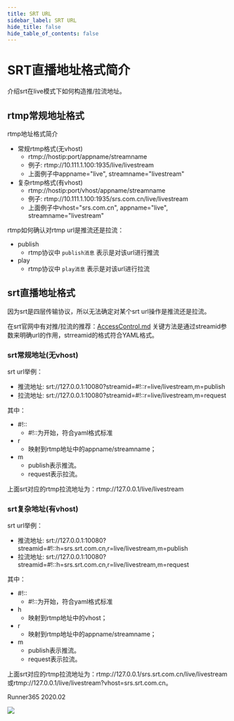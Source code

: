 ```yaml
---
title: SRT URL
sidebar_label: SRT URL
hide_title: false
hide_table_of_contents: false
---
```


# SRT直播地址格式简介

介绍srt在live模式下如何构造推/拉流地址。

## rtmp常规地址格式
rtmp地址格式简介
* 常规rtmp格式(无vhost) 
    - rtmp://hostip:port/appname/streamname 
    - 例子: rtmp://10.111.1.100:1935/live/livestream 
    - 上面例子中appname="live", streamname="livestream" 
* 复杂rtmp格式(有vhost) 
    - rtmp://hostip:port/vhost/appname/streamname 
    - 例子: rtmp://10.111.1.100:1935/srs.com.cn/live/livestream 
    - 上面例子中vhost="srs.com.cn", appname="live", streamname="livestream" 

rtmp如何确认对rtmp url是推流还是拉流：

* publish 
    - rtmp协议中 `publish消息` 表示是对该url进行推流 
* play 
    - rtmp协议中 `play消息` 表示是对该url进行拉流

## srt直播地址格式
因为srt是四层传输协议，所以无法确定对某个srt url操作是推流还是拉流。

在srt官网中有对推/拉流的推荐：[AccessControl.md](https://github.com/Haivision/srt/blob/master/docs/features/access-control.md) 
关键方法是通过streamid参数来明确url的作用，strreamid的格式符合YAML格式。

### srt常规地址(无vhost)
srt url举例：
* 推流地址: srt://127.0.0.1:10080?streamid=#!::r=live/livestream,m=publish 
* 拉流地址: srt://127.0.0.1:10080?streamid=#!::r=live/livestream,m=request 

其中：
* #!:: 
    - #!::为开始，符合yaml格式标准 
* r 
    - 映射到rtmp地址中的appname/streamname；
* m 
    - publish表示推流。
    - request表示拉流。

上面srt对应的rtmp拉流地址为：rtmp://127.0.0.1/live/livestream

### srt复杂地址(有vhost)
srt url举例：
* 推流地址: srt://127.0.0.1:10080?streamid=#!::h=srs.srt.com.cn,r=live/livestream,m=publish 
* 拉流地址: srt://127.0.0.1:10080?streamid=#!::h=srs.srt.com.cn,r=live/livestream,m=request 

其中：
* #!:: 
    - #!::为开始，符合yaml格式标准 
* h 
    - 映射到rtmp地址中的vhost；
* r 
    - 映射到rtmp地址中的appname/streamname；
* m 
    - publish表示推流。
    - request表示拉流。

上面srt对应的rtmp拉流地址为：rtmp://127.0.0.1/srs.srt.com.cn/live/livestream 
或rtmp://127.0.0.1/live/livestream?vhost=srs.srt.com.cn。

Runner365 2020.02

![](https://ossrs.net/gif/v1/sls.gif?site=ossrs.io&path=/lts/doc-zh-4/doc/srt-url)


